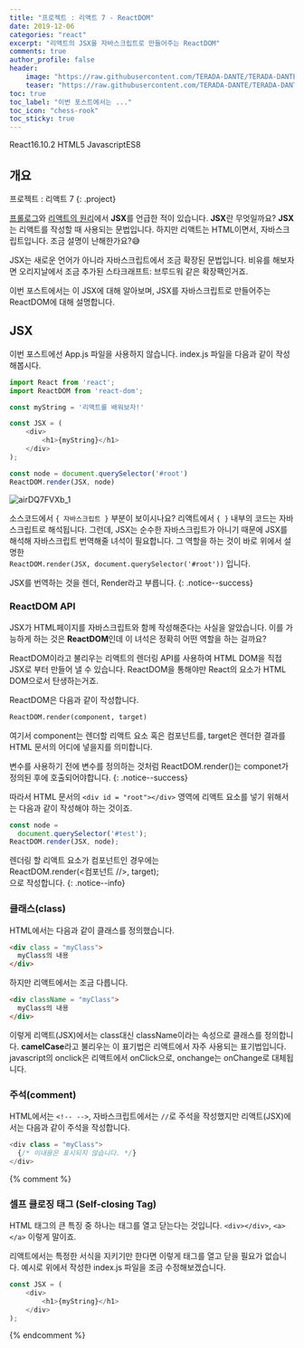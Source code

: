 ```yaml
---
title: "프로젝트 : 리액트 7 - ReactDOM"
date: 2019-12-06
categories: "react"
excerpt: "리액트의 JSX을 자바스크립트로 만들어주는 ReactDOM"
comments: true
author_profile: false
header:
    image: "https://raw.githubusercontent.com/TERADA-DANTE/TERADA-DANTE.github.io/master/_images/teaser/React_image.png"
    teaser: "https://raw.githubusercontent.com/TERADA-DANTE/TERADA-DANTE.github.io/master/_images/teaser/React_teaser.png"
toc: true 
toc_label: "이번 포스트에서는 ..." 
toc_icon: "chess-rook"
toc_sticky: true
---
```


<!-- Post ID : airDQ7FVXb -->

<!--Language Button HTML -->
<span><a class="React"><i class="fab fa-react"></i> React</a><a class="ReactVer">16.10.2</a></span>  <span><a class="HTML"><i class="fab fa-html5"></i> HTML</a><a class="HTMLVer">5</a></span>  <span><a class="Javascript"><i class="fab fa-js-square"></i> Javascript</a><a class="Javascriptver">ES8</a></span> 
<!--Language Button HTML -->

<!-- Main content-->

## 개요

프로젝트 : 리액트 7
{: .project}


<style>
    .project{
        text-align: center;
        font-family: 'Black Han Sans', sans-serif;
        font-size: 40px !important;
        margin-bottom: -2px !important;
    }
</style>

[프롤로그](https://terada-dante.github.io/%EB%A6%AC%EC%95%A1%ED%8A%B8/React1/)와 [리액트의 원리](https://terada-dante.github.io/%EB%A6%AC%EC%95%A1%ED%8A%B8/React5/)에서 **JSX**를  언급한 적이 있습니다. **JSX**란 무엇일까요? **JSX**는 리액트를 작성할 때 사용되는 문법입니다. 하지만 리액트는 HTML이면서, 자바스크립트입니다. 조금 설명이 난해한가요?😅

JSX는 새로운 언어가 아니라 자바스크립트에서 조금 확장된 문법입니다. 비유를 해보자면 오리지날에서 조금 추가된 스타크래프트: 브루드워 같은 확장팩인거죠. 

이번 포스트에서는 이 JSX에 대해 알아보며, JSX를 자바스크립트로 만들어주는 ReactDOM에 대해 설명합니다. 

## JSX 
이번 포스트에선 App.js 파일을 사용하지 않습니다. index.js 파일을 다음과 같이 작성해봅시다.

~~~javascript
import React from 'react';
import ReactDOM from 'react-dom';

const myString = '리액트를 배워보자!'

const JSX = (
    <div>
        <h1>{myString}</h1>
    </div>
);

const node = document.querySelector('#root')
ReactDOM.render(JSX, node)
~~~

![airDQ7FVXb_1](/assets/images/post/React/airDQ7FVXb_1.png)



소스코드에서 `{ 자바스크립트 }` 부분이 보이시나요? 리액트에서 `{ }` 내부의 코드는 자바스크립트로 해석됩니다. 그런데, JSX는 순수한 자바스크립트가 아니기 때문에 JSX를 해석해 자바스크립트 번역해줄 녀석이 필요합니다. 그 역할을 하는 것이 바로 위에서 설명한<br> `ReactDOM.render(JSX, document.querySelector('#root'))` 입니다. 

JSX를 번역하는 것을 렌더, Render라고 부릅니다.
{: .notice--success}

### ReactDOM API
JSX가 HTML페이지를 자바스크립트와 함께 작성해준다는 사실을 알았습니다. 이를 가능하게 하는 것은 **ReactDOM**인데 이 녀석은 정확히 어떤 역할을 하는 걸까요?

ReactDOM이라고 불리우는 리액트의 렌더링 API를 사용하여 HTML DOM을 직접 JSX로 부터 만들어 낼 수 있습니다. ReactDOM을 통해야만 React의 요소가 HTML DOM으로서 탄생하는거죠.

ReactDOM은 다음과 같이 작성합니다.
~~~html
ReactDOM.render(component, target)
~~~
여기서 component는 렌더할 리액트 요소 혹은 컴포넌트를, target은 렌더한 결과를 HTML 문서의 어디에 넣을지를 의미합니다.

변수를 사용하기 전에 변수를 정의하는 것처럼 ReactDOM.render()는 componet가 정의된 후에 호출되어야합니다.
{: .notice--success}

따라서 HTML 문서의 `<div id = "root"></div>` 영역에 리액트 요소를 넣기 위해서는 다음과 같이 작성해야 하는 것이죠.
~~~javascript
const node = 
  document.querySelector('#test');
ReactDOM.render(JSX, node);
~~~

렌더링 할 리액트 요소가 컴포넌트인 경우에는<br>
ReactDOM.render(<컴포넌트 //>, target);<br>
으로 작성합니다.
{: .notice--info}

### 클래스(class) 
HTML에서는 다음과 같이 클래스를 정의했습니다.
~~~html
<div class = "myClass">
  myClass의 내용
</div>
~~~
하지만 리액트에서는 조금 다릅니다.
~~~html
<div className = "myClass">
  myClass의 내용
</div>
~~~

이렇게 리액트(JSX)에서는 class대신 className이라는 속성으로 클래스를 정의합니다. **camelCase**라고 불리우는 이 표기법은 리액트에서 자주 사용되는 표기법입니다. javascript의 onclick은 리액트에서 onClick으로, onchange는 onChange로 대체됩니다.

### 주석(comment)
HTML에서는 `<!-- -->`, 자바스크립트에서는 `//`로 주석을 작성했지만 리액트(JSX)에서는 다음과 같이 주석을 작성합니다.
~~~javascript
<div class = "myClass">
  {/* 이내용은 표시되지 않습니다. */}
</div>
~~~

{% comment %}
### 셀프 클로징 태그 (Self-closing Tag)
HTML 태그의 큰 특징 중 하나는 태그를 열고 닫는다는 것입니다. `<div></div>`, `<a></a>` 이렇게 말이죠.

리액트에서는 특정한 서식을 지키기만 한다면 이렇게 태그를 열고 닫을 필요가 없습니다. 예시로 위에서 작성한 index.js 파일을 조금 수정해보겠습니다.

~~~javascript
const JSX = (
    <div>
        <h1>{myString}</h1>
    </div>
);
~~~
{% endcomment %}



<!-- Main content-->

<!--Footnote -->
<!--Footnote -->

<link href="https://fonts.googleapis.com/css?family=Black+Han+Sans&display=swap" rel="stylesheet">